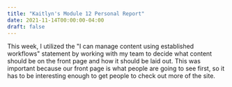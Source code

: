 ```yaml
---
title: "Kaitlyn's Module 12 Personal Report"
date: 2021-11-14T00:00:00-04:00
draft: false
---
```


This week, I utilized the "I can manage content using established workflows" statement by working with my team to decide what content should be on the front page and how it should be laid out. This was important because our front page is what people are going to see first, so it has to be interesting enough to get people to check out more of the site.
